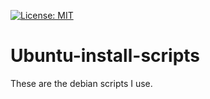 [![License: MIT](https://img.shields.io/badge/License-MIT-yellow.svg)](https://github.com/wouta/ubuntu-install-scripts/blob/master/LICENSE.md)
# Ubuntu-install-scripts
These are the debian scripts I use.
